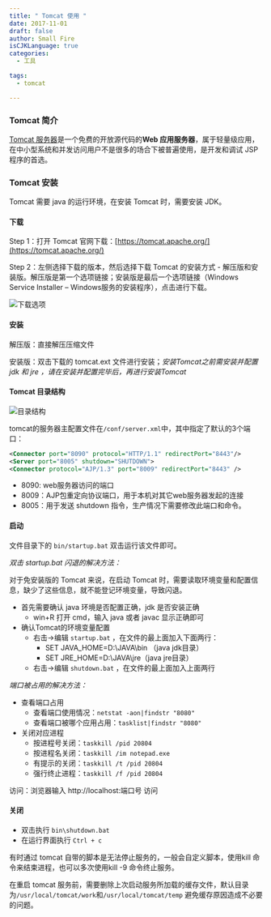 ```yaml
---
title: " Tomcat 使用 "
date: 2017-11-01
draft: false
author: Small Fire
isCJKLanguage: true
categories: 
  - 工具

tags: 
  - tomcat

---
```


### Tomcat 简介

[Tomcat 服务器](http://tomcat.apache.org/)是一个免费的开放源代码的**Web 应用服务器**，属于轻量级应用，在中小型系统和并发访问用户不是很多的场合下被普遍使用，是开发和调试 JSP  程序的首选。

### Tomcat 安装

Tomcat 需要 java 的运行环境，在安装 Tomcat 时，需要安装 JDK。

#### 下载

Step 1：打开 Tomcat 官网下载：[https://tomcat.apache.org/](https://tomcat.apache.org/)

Step 2：左侧选择下载的版本，然后选择下载 Tomcat 的安装方式 - 解压版和安装版。解压版是第一个选项链接；安装版是最后一个选项链接（Windows Service Installer – Windows服务的安装程序），点击进行下载。

![下载选项](/images/Tomcat/tomcat_download.png)

#### 安装

解压版：直接解压压缩文件

安装版：双击下载的 tomcat.ext 文件进行安装；*安装Tomcat之前需安装并配置 jdk 和 jre ，请在安装并配置完毕后，再进行安装Tomcat*

#### Tomcat 目录结构

![目录结构](/images/Tomcat/tomcat_dir.png)

tomcat的服务器主配置文件在`/conf/server.xml`中，其中指定了默认的3个端口：

```xml
<Connector port="8090" protocol="HTTP/1.1" redirectPort="8443"/>
<Server port="8005" shutdown="SHUTDOWN">
<Connector protocol="AJP/1.3" port="8009" redirectPort="8443" />
```

- 8090: web服务器访问的端口
- 8009：AJP包重定向协议端口，用于本机对其它web服务器发起的连接
- 8005：用于发送 shutdown 指令，生产情况下需要修改此端口和命令。

#### 启动

文件目录下的 `bin/startup.bat` 双击运行该文件即可。

*双击 startup.bat 闪退的解决方法：*

对于免安装版的 Tomcat 来说，在启动 Tomcat 时，需要读取环境变量和配置信息，缺少了这些信息，就不能登记环境变量，导致闪退。

- 首先需要确认 java 环境是否配置正确，jdk 是否安装正确
  - win+R 打开 cmd，输入 java 或者 javac 显示正确即可
- 确认Tomcat的环境变量配置
  - 右击->编辑 `startup.bat` ，在文件的最上面加入下面两行：
    - SET JAVA_HOME=D:\JAVA\bin （java jdk目录）
    - SET JRE_HOME=D:\JAVA\jre（java jre目录）
  - 右击->编辑 `shutdown.bat` ，在文件的最上面加入上面两行

*端口被占用的解决方法：*

- 查看端口占用
  - 查看端口使用情况：`netstat -aon|findstr "8080"`
  - 查看端口被哪个应用占用：`tasklist|findstr "8080"`
- 关闭对应进程
  - 按进程号关闭：`taskkill /pid 20804`
  - 按进程名关闭：`taskkill /im notepad.exe`
  - 有提示的关闭：`taskkill /t /pid 20804`
  - 强行终止进程：`taskkill /f /pid 20804`

访问：浏览器输入 http://localhost:端口号 访问

#### 关闭

- 双击执行 `bin\shutdown.bat`
- 在运行界面执行 `Ctrl + c`

有时通过 tomcat 自带的脚本是无法停止服务的，一般会自定义脚本，使用kill 命令来结束进程，也可以多次使用kill -9 命令终止服务。

在重启 tomcat 服务前，需要删除上次启动服务所加载的缓存文件，默认目录为`/usr/local/tomcat/work`和`/usr/local/tomcat/temp` 避免缓存原因造成不必要的问题。